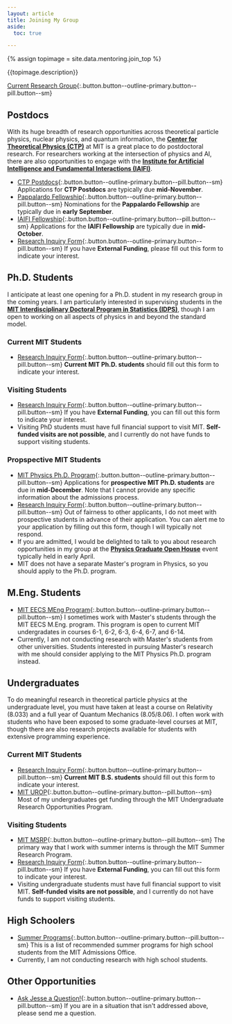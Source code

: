 ```yaml
---
layout: article
title: Joining My Group
aside:
  toc: true

---
```


{% assign topimage = site.data.mentoring.join_top %}

<!--
<center>
<img class="image-h image-h--xl rounded" src="{{topimage.image}}" title="{{topimage.hover}}"/>
</center>
-->
{{topimage.description}}

[Current Research Group](group){:.button.button--outline-primary.button--pill.button--sm}

## Postdocs

With its huge breadth of research opportunities across theoretical particle physics, nuclear physics, and quantum information, the **[Center for Theoretical Physics (CTP)](http://ctp.mit.edu/)** at MIT is a great place to do postdoctoral research.  For researchers working at the intersection of physics and AI, there are also opportunities to engage with the **[Institute for Artificial Intelligence and Fundamental Interactions (IAIFI)]([http://iaifi.org/)**.

  * [CTP Postdocs](http://academicjobsonline.org/ajo/MIT/CTP/){:.button.button--outline-primary.button--pill.button--sm}  Applications for **CTP Postdocs** are typically due **mid-November**.
  * [Pappalardo Fellowship](https://physics.mit.edu/research/pappalardo-fellowships-in-physics/){:.button.button--outline-primary.button--pill.button--sm}  Nominations for the **Pappalardo Fellowship** are typically due in **early September**. 
  * [IAIFI Fellowship](https://iaifi.org/fellows.html){:.button.button--outline-primary.button--pill.button--sm}  Applications for the **IAIFI Fellowship** are typically due in **mid-October**.
  * [Research Inquiry Form](https://forms.gle/dtDwGH8588dCHEfV8){:.button.button--outline-primary.button--pill.button--sm}  If you have **External Funding**, please fill out this form to indicate your interest.

## Ph.D. Students

I anticipate at least one opening for a Ph.D. student in my research group in the coming years.  I am particularly interested in supervising students in the **[MIT Interdisciplinary Doctoral Program in Statistics (IDPS)](https://stat.mit.edu/academics/idps/idps-physics/)**, though I am open to working on all aspects of physics in and beyond the standard model. 

### Current MIT Students

  * [Research Inquiry Form](https://forms.gle/dtDwGH8588dCHEfV8){:.button.button--outline-primary.button--pill.button--sm}  **Current MIT Ph.D. students** should fill out this form to indicate your interest.  
  
### Visiting Students

  * [Research Inquiry Form](https://forms.gle/dtDwGH8588dCHEfV8){:.button.button--outline-primary.button--pill.button--sm}  If you have **External Funding**, you can fill out this form to indicate your interest.
  * Visiting PhD students must have full financial support to visit MIT.  **Self-funded visits are not possible**, and I currently do not have funds to support visiting students.

### Propspective MIT Students

  * [MIT Physics Ph.D. Program](https://physics.mit.edu/academic-programs/graduate-students/graduate-admissions/){:.button.button--outline-primary.button--pill.button--sm}  Applications for **prospective MIT Ph.D. students** are due in **mid-December**.  Note that I cannot provide any specific information about the admissions process.
  * [Research Inquiry Form](https://forms.gle/dtDwGH8588dCHEfV8){:.button.button--outline-primary.button--pill.button--sm}  Out of fairness to other applicants, I do not meet with prospective students in advance of their application.  You can alert me to your application by filling out this form, though I will typically not respond.
  * If you are admitted, I would be delighted to talk to you about research opportunities in my group at the **[Physics Graduate Open House](https://physics.mit.edu/openhouse/)** event typically held in early April.
  * MIT does not have a separate Master's program in Physics, so you should apply to the Ph.D. program.

  
## M.Eng. Students

  * [MIT EECS MEng Program](https://www.eecs.mit.edu/academics/undergraduate-programs/meng-program/){:.button.button--outline-primary.button--pill.button--sm}  I sometimes work with Master's students through the MIT EECS M.Eng. program.  This program is open to current MIT undergradates in courses 6-1, 6-2, 6-3, 6-4, 6-7, and 6-14.
  * Currently, I am not conducting research with Master's students from other universities.  Students interested in pursuing Master's research with me should consider applying to the MIT Physics Ph.D. program instead.

## Undergraduates

To do meaningful research in theoretical particle physics at the undergraduate level, you must have taken at least a course on Relativity (8.033) and a full year of Quantum Mechanics (8.05/8.06).  I often work with students who have been exposed to some graduate-level courses at MIT, though there are also research projects available for students with extensive programming experience.

### Current MIT Students

  * [Research Inquiry Form](https://forms.gle/dtDwGH8588dCHEfV8){:.button.button--outline-primary.button--pill.button--sm}  **Current MIT B.S. students** should fill out this form to indicate your interest.
  * [MIT UROP](http://web.mit.edu/UROP/){:.button.button--outline-primary.button--pill.button--sm}  Most of my undergraduates get funding through the MIT Undergraduate Research Opportunities Program.

### Visiting Students

  * [MIT MSRP](https://oge.mit.edu/graddiversity/msrp/){:.button.button--outline-primary.button--pill.button--sm} The primary way that I work with summer interns is through the MIT Summer Research Program.
  * [Research Inquiry Form](https://forms.gle/dtDwGH8588dCHEfV8){:.button.button--outline-primary.button--pill.button--sm}  If you have **External Funding**, you can fill out this form to indicate your interest.
  * Visiting undergraduate students must have full financial support to visit MIT.  **Self-funded visits are not possible**, and I currently do not have funds to support visiting students.


## High Schoolers

  * [Summer Programs](https://mitadmissions.org/apply/prepare/summer/){:.button.button--outline-primary.button--pill.button--sm}  This is a list of recommended summer programs for high school students from the MIT Admissions Office.
  * Currently, I am not conducting research with high school students.

## Other Opportunities

  * [Ask Jesse a Question!](https://forms.gle/1gbK2yhdGfAbZnJ46){:.button.button--outline-primary.button--pill.button--sm}  If you are in a situation that isn't addressed above, please send me a question.


